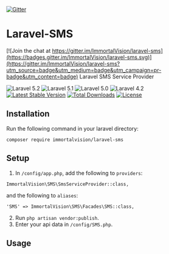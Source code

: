 [![Gitter](https://badges.gitter.im/Pezhvak/Laravel-SMS.svg)](https://gitter.im/Pezhvak/Laravel-SMS?utm_source=badge&utm_medium=badge&utm_campaign=pr-badge)

# Laravel-SMS

[![Join the chat at https://gitter.im/ImmortalVision/laravel-sms](https://badges.gitter.im/ImmortalVision/laravel-sms.svg)](https://gitter.im/ImmortalVision/laravel-sms?utm_source=badge&utm_medium=badge&utm_campaign=pr-badge&utm_content=badge)
Laravel SMS Service Provider


![Laravel 5.2](https://img.shields.io/badge/Laravel-5.2-f4645f.svg)
![Laravel 5.1](https://img.shields.io/badge/Laravel-5.1-f4645f.svg)
![Laravel 5.0](https://img.shields.io/badge/Laravel-5.0-f4645f.svg)
![Laravel 4.2](https://img.shields.io/badge/Laravel-4.2-f4645f.svg)
[![Latest Stable Version](https://poser.pugx.org/immortalvision/laravel-sms/v/stable.svg)](https://packagist.org/packages/immortalvision/laravel-sms)
[![Total Downloads](https://poser.pugx.org/immortalvision/laravel-sms/downloads.svg)](https://packagist.org/packages/immortalvision/laravel-sms)
[![License](https://poser.pugx.org/immortalvision/laravel-sms/license.svg)](https://packagist.org/packages/immortalvision/laravel-sms)

## Installation

Run the following command in your laravel directory:

```composer require immortalvision/laravel-sms```

## Setup

1. In `/config/app.php`, add the following to `providers`:
  
  ```
  ImmortalVision\SMS\SmsServiceProvider::class,
  ```
  and the following to `aliases`:
  ```
  'SMS' => ImmortalVision\SMS\Facades\SMS::class,
  ```
2. Run `php artisan vendor:publish`.
3. Enter your api data in `/config/SMS.php`.

## Usage

